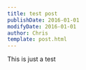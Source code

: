 ```yaml
---
title: test post
publishDate: 2016-01-01
modifyDate: 2016-01-01
author: Chris
template: post.html
---
```


This is just a test
